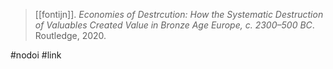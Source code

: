 > [[fontijn]]. *Economies of Destrcution: How the Systematic Destruction of Valuables Created Value in Bronze Age Europe, c. 2300–500 BC*. Routledge, 2020.

#nodoi #link 